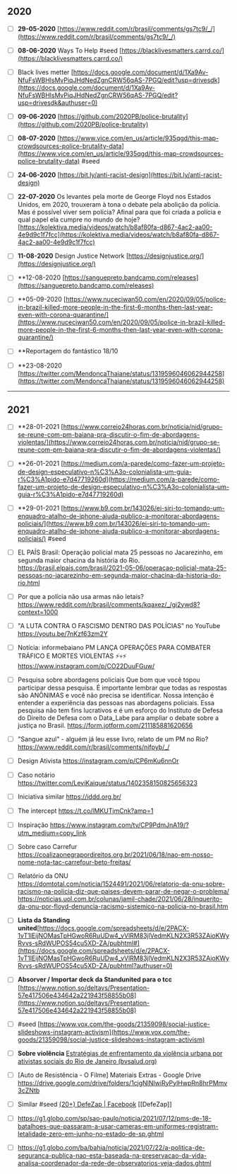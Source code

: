 ## 2020

- [ ] **29-05-2020**
[https://www.reddit.com/r/brasil/comments/gs7tc9/_/](https://www.reddit.com/r/brasil/comments/gs7tc9/_/)

- [ ]  **08-06-2020**
Ways To Help #seed 
[https://blacklivesmatters.carrd.co/](https://blacklivesmatters.carrd.co/)

- [ ] Black lives metter
[https://docs.google.com/document/d/1Xa9Av-NfuFsWBHlsMvPiqJHdNedZgnCRW56qAS-7PGQ/edit?usp=drivesdk](https://docs.google.com/document/d/1Xa9Av-NfuFsWBHlsMvPiqJHdNedZgnCRW56qAS-7PGQ/edit?usp=drivesdk&authuser=0)

- [ ] **09-06-2020**
[https://github.com/2020PB/police-brutality](https://github.com/2020PB/police-brutality)

- [ ] **08-07-2020**
[https://www.vice.com/en_us/article/935qgd/this-map-crowdsources-police-brutality-data](https://www.vice.com/en_us/article/935qgd/this-map-crowdsources-police-brutality-data) #seed 

- [ ] **24-06-2020**
[https://bit.ly/anti-racist-design](https://bit.ly/anti-racist-design)

- [ ] **22-07-2020**
Os levantes pela morte de George Floyd nos Estados Unidos, em 2020, trouxeram à tona o debate pela abolição da polícia. Mas é possível viver sem polícia? Afinal para que foi criada a polícia e qual papel ela cumpre no mundo de hoje?  
[https://kolektiva.media/videos/watch/b8af80fa-d867-4ac2-aa00-4e9d9c1f7fcc](https://kolektiva.media/videos/watch/b8af80fa-d867-4ac2-aa00-4e9d9c1f7fcc)

- [ ] **11-08-2020**
Design Justice Network
[https://designjustice.org/](https://designjustice.org/)

- [ ] **12-08-2020
[https://sanguepreto.bandcamp.com/releases](https://sanguepreto.bandcamp.com/releases)

- [ ] **05-09-2020
[https://www.nuceciwan50.com/en/2020/09/05/police-in-brazil-killed-more-people-in-the-first-6-months-then-last-year-even-with-corona-quarantine/](https://www.nuceciwan50.com/en/2020/09/05/police-in-brazil-killed-more-people-in-the-first-6-months-then-last-year-even-with-corona-quarantine/)

- [ ] **Reportagem do fantástico 18/10

- [ ] **23-08-2020
[https://twitter.com/MendoncaThaiane/status/1319596046062944258](https://twitter.com/MendoncaThaiane/status/1319596046062944258)



---
## 2021
- [ ] **28-01-2021
[https://www.correio24horas.com.br/noticia/nid/grupo-se-reune-com-pm-baiana-pra-discutir-o-fim-de-abordagens-violentas/](https://www.correio24horas.com.br/noticia/nid/grupo-se-reune-com-pm-baiana-pra-discutir-o-fim-de-abordagens-violentas/)
- [ ] **26-01-2021
[https://medium.com/a-parede/como-fazer-um-projeto-de-design-especulativo-n%C3%A3o-colonialista-um-guia-r%C3%A1pido-e7d47719260d](https://medium.com/a-parede/como-fazer-um-projeto-de-design-especulativo-n%C3%A3o-colonialista-um-guia-r%C3%A1pido-e7d47719260d)

- [ ] **29-01-2021
[https://www.b9.com.br/143026/ei-siri-to-tomando-um-enquadro-atalho-de-iphone-ajuda-publico-a-monitorar-abordagens-policiais/](https://www.b9.com.br/143026/ei-siri-to-tomando-um-enquadro-atalho-de-iphone-ajuda-publico-a-monitorar-abordagens-policiais/) #seed 

- [ ] EL PAÍS Brasil: Operação policial mata 25 pessoas no Jacarezinho, em segunda maior chacina da história do Rio.
https://brasil.elpais.com/brasil/2021-05-06/operacao-policial-mata-25-pessoas-no-jacarezinho-em-segunda-maior-chacina-da-historia-do-rio.html

- [ ] Por que a polícia não usa armas não letais?
https://www.reddit.com/r/brasil/comments/kqaxez/_/gi2ywd8?context=1000

- [ ] "A LUTA CONTRA O FASCISMO DENTRO DAS POLÍCIAS" no YouTube
https://youtu.be/7nKzf63zm2Y

- [ ] Notícia: informebaiano
PM LANÇA OPERAÇÕES PARA COMBATER TRÁFICO E MORTES VIOLENTAS ⚡️💀⚡️
https://www.instagram.com/p/CO22DuuFGuw/

- [ ] Pesquisa sobre abordagens policiais
Que bom que você topou participar dessa pesquisa. É importante lembrar que todas as respostas são ANÔNIMAS e você não precisa se identificar. Nossa intenção é entender a experiência das pessoas nas abordagens policiais. Essa pesquisa não tem fins lucrativos e é um esforço do Instituto de Defesa do Direito de Defesa com o Data_Labe para ampliar o debate sobre a justiça no Brasil.
https://form.jotform.com/211185881620656

- [ ] "Sangue azul" - alguém já leu esse livro, relato de um PM no Rio?
https://www.reddit.com/r/brasil/comments/nifpyb/_/

- [ ] Design Ativista
https://instagram.com/p/CP6mKu6nnOr

- [ ] Caso notário
https://twitter.com/LeviKaique/status/1402358150825656323

- [ ] Iniciativa similar
https://iddd.org.br/

- [ ] The intercept
https://t.co/lMKUTjmCnk?amp=1

- [ ] Inspiração
https://www.instagram.com/tv/CP9PdmJnA19/?utm_medium=copy_link

- [ ] Sobre caso Carrefur
https://coalizaonegrapordireitos.org.br/2021/06/18/nao-em-nosso-nome-nota-tac-carrefour-beto-freitas/

- [ ] Relatório da ONU
https://domtotal.com/noticia/1524491/2021/06/relatorio-da-onu-sobre-racismo-na-policia-diz-que-paises-devem-parar-de-negar-o-problema/
https://noticias.uol.com.br/colunas/jamil-chade/2021/06/28/inquerito-da-onu-por-floyd-denuncia-racismo-sistemico-na-policia-no-brasil.htm

- [ ] **Lista da Standing united**[https://docs.google.com/spreadsheets/d/e/2PACX-1vT1lEijNOMasTpHGwoR6RuUDw4_vVlRM83jlVedmKLN2X3R53ZAioKWyRvvs-sRdWUPOS54cu5XD-ZA/pubhtml#](https://docs.google.com/spreadsheets/d/e/2PACX-1vT1lEijNOMasTpHGwoR6RuUDw4_vVlRM83jlVedmKLN2X3R53ZAioKWyRvvs-sRdWUPOS54cu5XD-ZA/pubhtml?authuser=0)

- [ ] **Absorver / Importar deck da Standunited para o tcc**
[https://www.notion.so/deltavs/Presentation-57e417506e434642a221943f58855b08](https://www.notion.so/deltavs/Presentation-57e417506e434642a221943f58855b08)

- [ ] #seed [https://www.vox.com/the-goods/21359098/social-justice-slideshows-instagram-activism](https://www.vox.com/the-goods/21359098/social-justice-slideshows-instagram-activism)

- [ ] **Sobre violência**
[Estratégias de enfrentamento da violência urbana por ativistas sociais do Rio de Janeiro (bvsalud.org)](http://pepsic.bvsalud.org/scielo.php?script=sci_arttext&pid=S1677-11682016000300013)

- [ ] [Auto de Resistência - O Filme] Materiais Extras - Google Drive
https://drive.google.com/drive/folders/1cjgNlNIwiRyPylHwpRn8hrPMmv3cZNtb

- [ ] Similar #seed
[(20+) DefeZap | Facebook](https://www.facebook.com/defezap/)
[[DefeZap]]

- [ ] https://g1.globo.com/sp/sao-paulo/noticia/2021/07/12/pms-de-18-batalhoes-que-passaram-a-usar-cameras-em-uniformes-registram-letalidade-zero-em-junho-no-estado-de-sp.ghtml

- [ ] https://g1.globo.com/ba/bahia/noticia/2021/07/22/a-politica-de-seguranca-publica-nao-esta-baseada-na-preservacao-da-vida-analisa-coordenador-da-rede-de-observatorios-veja-dados.ghtml